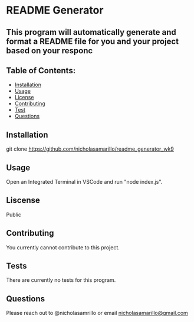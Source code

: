 
  # README Generator
  ## This program will automatically generate and format a README file for you and your project based on your responc
  ## Table of Contents:
  + [Installation](#installation)
  + [Usage](#usage)
  + [License](#license)
  + [Contributing](#contributions)
  + [Test](#test)
  + [Questions](#questions)
  ## Installation
  git clone https://github.com/nicholasamarillo/readme_generator_wk9
  ## Usage
  Open an Integrated Terminal in VSCode and run "node index.js".
  ## Liscense
  Public
  ## Contributing
  You currently cannot contribute to this project.
  ## Tests
  There are currently no tests for this program.
  ## Questions
  Please reach out to @nicholasamrillo or email nicholasamarillo@gmail.com
      